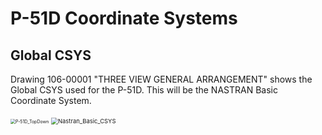 # P-51D Coordinate Systems

## Global CSYS 

Drawing 106-00001 "THREE VIEW GENERAL ARRANGEMENT" shows the Global CSYS used for the P-51D. This will be the NASTRAN Basic Coordinate System.

<img src="C:\Koelpin\OneDrive\Documents\GitHub\scratch\P-51\notes\img\P-51D_TopDown.png" alt="P-51D_TopDown" style="zoom: 50%;" />



<img src="C:\Koelpin\OneDrive\Documents\GitHub\scratch\P-51\notes\img\Nastran_Basic_CSYS.png" alt="Nastran_Basic_CSYS" style="zoom:67%;" />
